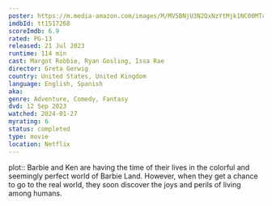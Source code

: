 ```yaml
---
poster: https://m.media-amazon.com/images/M/MV5BNjU3N2QxNzYtMjk1NC00MTc4LTk1NTQtMmUxNTljM2I0NDA5XkEyXkFqcGdeQXVyODE5NzE3OTE@._V1_SX300.jpg 
imdbId: tt1517268 
scoreImdb: 6.9 
rated: PG-13
released: 21 Jul 2023 
runtime: 114 min 
cast: Margot Robbie, Ryan Gosling, Issa Rae 
director: Greta Gerwig 
country: United States, United Kingdom
language: English, Spanish
aka:
genre: Adventure, Comedy, Fantasy 
dvd: 12 Sep 2023
watched: 2024-01-27
myrating: 6
status: completed
type: movie
location: Netflix
---
```


plot:: Barbie and Ken are having the time of their lives in the colorful and seemingly perfect world of Barbie Land. However, when they get a chance to go to the real world, they soon discover the joys and perils of living among humans.